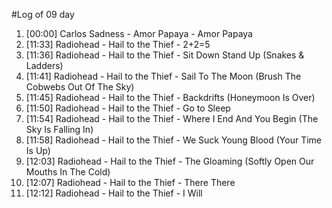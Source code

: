 #Log of 09 day

1. [00:00] Carlos Sadness - Amor Papaya - Amor Papaya
1. [11:33] Radiohead - Hail to the Thief - 2+2=5
1. [11:36] Radiohead - Hail to the Thief - Sit Down Stand Up (Snakes & Ladders)
1. [11:41] Radiohead - Hail to the Thief - Sail To The Moon (Brush The Cobwebs Out Of The Sky)
1. [11:45] Radiohead - Hail to the Thief - Backdrifts (Honeymoon Is Over)
1. [11:50] Radiohead - Hail to the Thief - Go to Sleep
1. [11:54] Radiohead - Hail to the Thief - Where I End And You Begin (The Sky Is Falling In)
1. [11:58] Radiohead - Hail to the Thief - We Suck Young Blood (Your Time Is Up)
1. [12:03] Radiohead - Hail to the Thief - The Gloaming (Softly Open Our Mouths In The Cold)
1. [12:07] Radiohead - Hail to the Thief - There There
1. [12:12] Radiohead - Hail to the Thief - I Will
